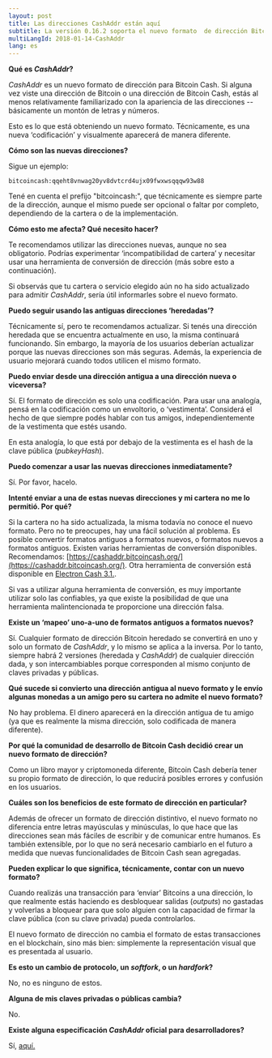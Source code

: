 ```yaml
---
layout: post
title: Las direcciones CashAddr están aquí
subtitle: La versión 0.16.2 soporta el nuevo formato  de dirección Bitcoin Cash CashAddr.
multiLangId: 2018-01-14-CashAddr
lang: es
---
```


**Qué es *CashAddr*?**

*CashAddr* es un nuevo formato de dirección para Bitcoin Cash. Si alguna vez viste una dirección de Bitcoin o una dirección de Bitcoin Cash, estás al menos relativamente familiarizado con la apariencia de las direcciones --básicamente un montón de letras y números.

Esto es lo que está obteniendo un nuevo formato. Técnicamente, es una nueva ‘codificación’ y visualmente aparecerá de manera diferente.

**Cómo son las nuevas direcciones?**

Sigue un ejemplo:
```
bitcoincash:qqeht8vnwag20yv8dvtcrd4ujx09fwxwsqqqw93w88
```

Tené en cuenta el prefijo "bitcoincash:", que técnicamente es siempre parte de la dirección, aunque el mismo puede ser opcional o faltar por completo, dependiendo de la cartera o de la implementación.

**Cómo esto me afecta? Qué necesito hacer?**

Te recomendamos utilizar las direcciones nuevas, aunque no sea obligatorio. Podrías experimentar ‘incompatibilidad de cartera’ y necesitar usar una herramienta de conversión de dirección (más sobre esto a continuación).

Si observás que tu cartera o servicio elegido aún no ha sido actualizado para admitir *CashAddr*, sería útil informarles sobre el nuevo formato.

**Puedo seguir usando las antiguas direcciones ‘heredadas’?**

Técnicamente sí, pero te recomendamos actualizar. Si tenés una dirección heredada que se encuentra actualmente en uso, la misma continuará funcionando. Sin embargo, la mayoría de los usuarios deberían actualizar porque las nuevas direcciones son más seguras. Además, la experiencia de usuario mejorará cuando todos utilicen el mismo formato.

**Puedo enviar desde una dirección antigua a una dirección nueva o viceversa?**

Sí. El formato de dirección es solo una codificación. Para usar una analogía, pensá en la codificación como un envoltorio, o ‘vestimenta’. Considerá el hecho de que siempre podés hablar con tus amigos, independientemente de la vestimenta que estés usando.

En esta analogía, lo que está por debajo de la vestimenta es el hash de la clave pública (*pubkeyHash*).

**Puedo comenzar a usar las nuevas direcciones inmediatamente?**

Sí. Por favor, hacelo.

**Intenté enviar a una de estas nuevas direcciones y mi cartera no me lo permitió. Por qué?**

Si la cartera no ha sido actualizada, la misma todavía no conoce el nuevo formato. Pero no te preocupes, hay una fácil solución al problema. Es posible convertir formatos antiguos a formatos nuevos, o formatos nuevos a formatos antiguos. Existen varias herramientas de conversión disponibles. Recomendamos: [https://cashaddr.bitcoincash.org/](https://cashaddr.bitcoincash.org/). Otra herramienta de conversión está disponible en [Electron Cash 3.1.](Https://electroncash.org).

Si vas a utilizar alguna herramienta de conversión, es muy importante utilizar solo las confiables, ya que existe la posibilidad de que una herramienta malintencionada te proporcione una dirección falsa.

**Existe un ‘mapeo’ uno-a-uno de formatos antiguos a formatos nuevos?**

Sí. Cualquier formato de dirección Bitcoin heredado se convertirá en uno y solo un formato de *CashAddr*, y lo mismo se aplica a la inversa. Por lo tanto, siempre habrá 2 versiones (heredada y *CashAddr*) de cualquier dirección dada, y son intercambiables porque corresponden al mismo conjunto de claves privadas y públicas.

**Qué sucede si convierto una dirección antigua al nuevo formato y le envío algunas monedas a un amigo pero su cartera no admite el nuevo formato?**

No hay problema. El dinero aparecerá en la dirección antigua de tu amigo (ya que es realmente la misma dirección, solo codificada de manera diferente).

**Por qué la comunidad de desarrollo de Bitcoin Cash decidió crear un nuevo formato de dirección?**

Como un libro mayor y criptomoneda diferente, Bitcoin Cash debería tener su propio formato de dirección, lo que reducirá posibles errores y confusión en los usuarios.

**Cuáles son los beneficios de este formato de dirección en particular?**

Además de ofrecer un formato de dirección distintivo, el nuevo formato no diferencia entre letras mayúsculas y minúsculas, lo que hace que las direcciones sean más fáciles de escribir y de comunicar entre humanos. Es también extensible, por lo que no será necesario cambiarlo en el futuro a medida que nuevas funcionalidades de Bitcoin Cash sean agregadas.

**Pueden explicar lo que significa, técnicamente, contar con un nuevo formato?**

Cuando realizás una transacción para ‘enviar’ Bitcoins a una dirección, lo que realmente estás haciendo es desbloquear salidas (*outputs*) no gastadas y volverlas a bloquear para que solo alguien con la capacidad de firmar la clave pública (con su clave privada) pueda controlarlos.

El nuevo formato de dirección no cambia el formato de estas transacciones en el blockchain, sino más bien: simplemente la representación visual que es presentada al usuario.

**Es esto un cambio de protocolo, un *softfork*, o un *hardfork*?**

No, no es ninguno de estos.

**Alguna de mis claves privadas o públicas cambia?**

No.

**Existe alguna especificación *CashAddr* oficial para desarrolladores?**

Sí, [aquí.](https://github.com/bitcoincashorg/bitcoincash.org/blob/master/spec/cashaddr.md)
